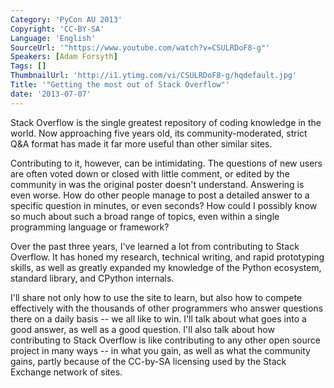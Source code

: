 ```yaml
---
Category: 'PyCon AU 2013'
Copyright: 'CC-BY-SA'
Language: 'English'
SourceUrl: '"https://www.youtube.com/watch?v=CSULRDoF8-g"'
Speakers: [Adam Forsyth]
Tags: []
ThumbnailUrl: 'http://i1.ytimg.com/vi/CSULRDoF8-g/hqdefault.jpg'
Title: '"Getting the most out of Stack Overflow"'
date: '2013-07-07'
---
```

Stack Overflow is the single greatest repository of coding knowledge in the world. Now approaching five years old, its community-moderated, strict Q&A format has made it far more useful than other similar sites.

Contributing to it, however, can be intimidating. The questions of new users are often voted down or closed with little comment, or edited by the community in was the original poster doesn't understand. Answering is even worse. How do other people manage to post a detailed answer to a specific question in minutes, or even seconds? How could I possibly know so much about such a broad range of topics, even within a single programming language or framework?

Over the past three years, I've learned a lot from contributing to Stack Overflow. It has honed my research, technical writing, and rapid prototyping skills, as well as greatly expanded my knowledge of the Python ecosystem, standard library, and CPython internals.

I'll share not only how to use the site to learn, but also how to compete effectively with the thousands of other programmers who answer questions there on a daily basis -- we all like to win. I'll talk about what goes into a good answer, as well as a good question. I'll also talk about how contributing to Stack Overflow is like contributing to any other open source project in many ways -- in what you gain, as well as what the community gains, partly because of the CC-by-SA licensing used by the Stack Exchange network of sites.